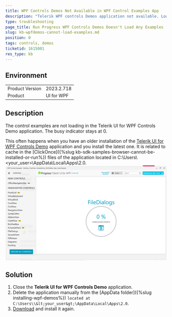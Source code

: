 ```yaml
---
title: WPF Controls Demos Not Available in WPF Control Examples App
description: "Telerik WPF controls Demos application not available. Loading stays at 0 percents." 
type: troubleshooting
page_title: Run Progress WPF Controls Demos Doesn't Load Any Examples .
slug: kb-wpfdemos-cannot-load-examples.md
position: 0
tags: controls, demos
ticketid: 1615001
res_type: kb
---
```


## Environment

<table>
    <tbody>
        <tr>
            <td>Product Version</td>
            <td>2023.2.718</td>
        </tr>
        <tr>
            <td>Product</td>
            <td>UI for WPF</td>
        </tr>
    </tbody>
</table>


## Description

The control examples are not loading in the Telerik UI for WPF Controls Demo application. The busy indicator stays at 0.

This often happens when you have an older installation of the [Telerik UI for WPF Controls Demo](https://demos.telerik.com/wpf/) application and you install the latest one. It is related to cache in the [ClickOnce]({%slug kb-sdk-samples-browser-cannot-be-installed-or-run%}) files of the application located in C:\Users\\&lt;your_user&gt;\AppData\Local\Apps\2.0.
![WPF RadHeatMap Overview](images/kb-wpfdemos-cannot-load-examples-0.png)

## Solution

1. Close the __Telerik UI for WPF Controls Demo__ application.
2. Delete the application manually from the [AppData folder]({%slug installing-wpf-demos%}) `located at C:\Users\\&lt;your_user&gt;\AppData\Local\Apps\2.0`.
3. [Download](https://demos.telerik.com/wpf/) and install it again.
